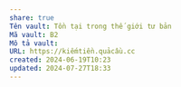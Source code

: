 ```yaml
---
share: true
Tên vault: Tồn tại trong thế giới tư bản
Mã vault: B2
Mô tả vault: 
URL: https://kiếmtiền.quảcầu.cc
created: 2024-06-19T10:23
updated: 2024-07-27T18:33
---
```

